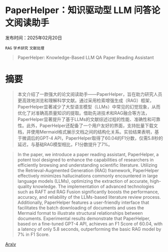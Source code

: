# PaperHelper：知识驱动型 LLM 问答论文阅读助手

发布时间：2025年02月20日

`RAG` `学术研究` `文献处理`

> PaperHelper: Knowledge-Based LLM QA Paper Reading Assistant

# 摘要

> 本文介绍了一款强大的论文阅读助手——PaperHelper，旨在助力研究人员更高效地浏览和理解科学文献。通过采用检索增强生成（RAG）框架，PaperHelper显著减少了大型语言模型（LLMs）中常见的幻觉现象，从而优化了对准确高质量知识的提取。借助先进技术和RAG融合等方法，PaperHelper显著提升了基于LLMs的文献综述过程的性能、准确性和可靠性。此外，PaperHelper还配备了一个用户友好的界面，支持批量下载文档，并使用Mermaid格式展示文档之间的结构化关系。实验结果表明，基于微调后的GPT-4 API，PaperHelper取得了60.04的F1分数，仅需5.8秒的延迟，与基础RAG模型相比，F1分数提升了7%。

> In the paper, we introduce a paper reading assistant, PaperHelper, a potent tool designed to enhance the capabilities of researchers in efficiently browsing and understanding scientific literature. Utilizing the Retrieval-Augmented Generation (RAG) framework, PaperHelper effectively minimizes hallucinations commonly encountered in large language models (LLMs), optimizing the extraction of accurate, high-quality knowledge. The implementation of advanced technologies such as RAFT and RAG Fusion significantly boosts the performance, accuracy, and reliability of the LLMs-based literature review process. Additionally, PaperHelper features a user-friendly interface that facilitates the batch downloading of documents and uses the Mermaid format to illustrate structural relationships between documents. Experimental results demonstrate that PaperHelper, based on a fine-tuned GPT-4 API, achieves an F1 Score of 60.04, with a latency of only 5.8 seconds, outperforming the basic RAG model by 7\% in F1 Score.

[Arxiv](https://arxiv.org/abs/2502.14271)
